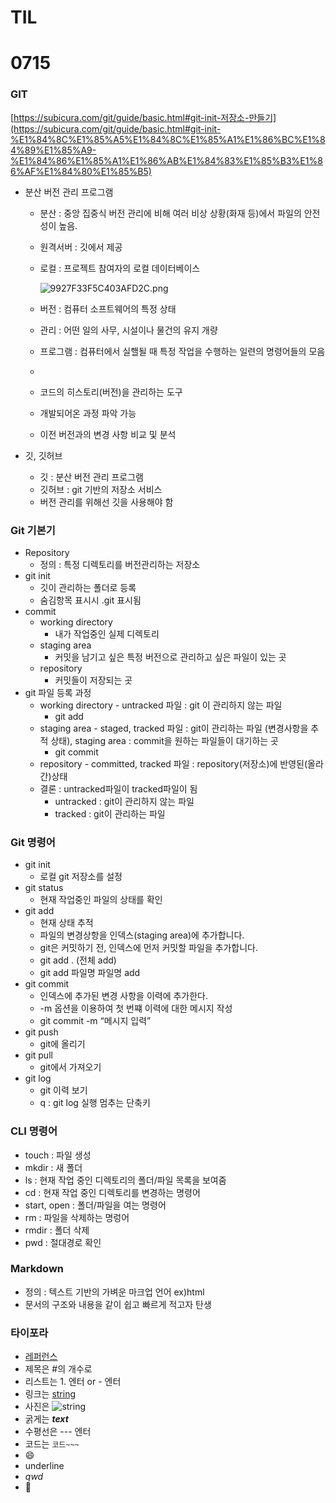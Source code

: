 # TIL

# 0715

### GIT

[https://subicura.com/git/guide/basic.html#git-init-저장소-만들기](https://subicura.com/git/guide/basic.html#git-init-%E1%84%8C%E1%85%A5%E1%84%8C%E1%85%A1%E1%86%BC%E1%84%89%E1%85%A9-%E1%84%86%E1%85%A1%E1%86%AB%E1%84%83%E1%85%B3%E1%86%AF%E1%84%80%E1%85%B5)

- 분산 버전 관리 프로그램
    - 분산 : 중앙 집중식 버전 관리에 비해 여러 비상 상황(화재 등)에서 파일의 안전성이 높음.
    - 원격서버 : 깃에서 제공
    - 로컬 : 프로젝트 참여자의 로컬 데이터베이스
        
        ![9927F33F5C403AFD2C.png](https://s3-us-west-2.amazonaws.com/secure.notion-static.com/27784b21-c6b1-4ff5-838c-7cb37fdf1c62/9927F33F5C403AFD2C.png)
        
    - 버전 : 컴퓨터 소프트웨어의 특정 상태
    - 관리 : 어떤 일의 사무, 시설이나 물건의 유지 개량
    - 프로그램 : 컴퓨터에서 실핼될 때 특정 작업을 수행하는 일련의 명령어들의 모음
    - 
    - 코드의 히스토리(버전)을 관리하는 도구
    - 개발되어온 과정 파악 가능
    - 이전 버전과의 변경 사항 비교 및 분석

- 깃, 깃허브
    - 깃 : 분산 버전 관리 프로그램
    - 깃허브 : git 기반의 저장소 서비스
    - 버전 관리를 위해선 깃을 사용해야 함

### Git 기본기

- Repository
    - 정의 : 특정 디렉토리를 버전관리하는 저장소
- git init
    - 깃이 관리하는 폴더로 등록
    - 숨김항목 표시시 .git 표시됨
- commit
    - working directory
        - 내가 작업중인 실제 디렉토리
    - staging area
        - 커밋을 남기고 싶은 특정 버전으로 관리하고 싶은 파일이 있는 곳
    - repository
        - 커밋들이 저장되는 곳
- git 파일 등록 과정
    - working directory - untracked 파일 : git 이 관리하지 않는 파일
        - git add
    - staging area - staged, tracked 파일 : git이 관리하는 파일 (변경사항을 추적 상태), staging area : commit을 원하는 파일들이 대기하는 곳
        - git commit
    - repository - committed, tracked 파일 : repository(저장소)에 반영된(올라간)상태
    - 결론 : untracked파일이 tracked파일이 됨
        - untracked : git이 관리하지 않는 파일
        - tracked : git이 관리하는 파일

### Git 명령어

- git init
    - 로컬 git  저장소를 설정
- git status
    - 현재 작업중인 파일의 상태를 확인
- git add
    - 현재 상태 추적
    - 파일의 변경상항을 인덱스(staging area)에 추가합니다.
    - git은 커밋하기 전, 인덱스에 먼저 커밋할 파일을 추가합니다.
    - git add .     (전체 add)
    - git add 파일명    파일명 add
- git commit
    - 인덱스에 추가된 변경 사항을 이력에 추가한다.
    - -m 옵션을 이용하여 첫 번쨰 이력에 대한 메시지 작성
    - git commit -m “메시지 입력”
- git push
    - git에 올리기
- git pull
    - git에서 가져오기
- git log
    - git 이력 보기
    - q : git log 실행 멈추는 단축키

### CLI 명령어

- touch : 파일 생성
- mkdir :  새 폴더
- ls : 현재 작업 중인 디렉토리의 폴더/파일 목록을 보여줌
- cd : 현재 작업 중인 디렉토리를 변경하는 명령어
- start, open : 폴더/파일을 여는 명령어
- rm : 파일을 삭제하는 명렁어
- rmdir : 폴더 삭제
- pwd : 절대경로 확인

### Markdown

- 정의 : 텍스트 기반의 가벼운 마크업 언어 ex)html
- 문서의 구조와 내용을 같이 쉽고 빠르게 적고자 탄생

### **타이포라**

- [레퍼런스](https://support.typora.io/Markdown-Reference/)
- 제목은 #의 개수로
- 리스트는 1. 엔터 or - 엔터
- 링크는 [string](url)
- 사진은 ![string](url)
- 굵게는 ___text___
- 수평선은 --- 엔터
- 코드는 `코드~~~`
- 😄
- underline
- *qwd*
- 🎅